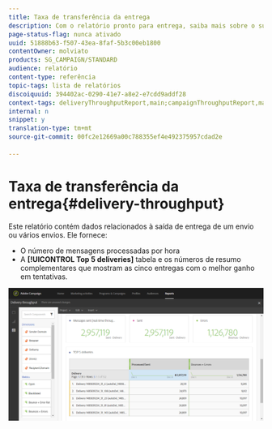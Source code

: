 ```yaml
---
title: Taxa de transferência da entrega
description: Com o relatório pronto para entrega, saiba mais sobre o sucesso de sua entrega.
page-status-flag: nunca ativado
uuid: 51888b63-f507-43ea-8faf-5b3c00eb1800
contentOwner: molviato
products: SG_CAMPAIGN/STANDARD
audience: relatório
content-type: referência
topic-tags: lista de relatórios
discoiquuid: 394402ac-0290-41e7-a8e2-e7cdd9addf28
context-tags: deliveryThroughputReport,main;campaignThroughputReport,main;programThroughputReport,main
internal: n
snippet: y
translation-type: tm+mt
source-git-commit: 00fc2e12669a00c788355ef4e492375957cdad2e

---
```



# Taxa de transferência da entrega{#delivery-throughput}

Este relatório contém dados relacionados à saída de entrega de um envio ou vários envios. Ele fornece:

* O número de mensagens processadas por hora
* A **[!UICONTROL Top 5 deliveries]** tabela e os números de resumo complementares que mostram as cinco entregas com o melhor ganho em tentativas.

![](assets/delivery_reports_1.png)


